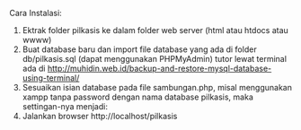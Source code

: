 Cara Instalasi:
1. Ektrak folder pilkasis ke dalam folder web server (html atau htdocs atau wwww)
2. Buat database baru dan import file database yang ada di folder db/pilkasis.sql (dapat menggunakan PHPMyAdmin) tutor lewat terminal ada di http://muhidin.web.id/backup-and-restore-mysql-database-using-terminal/
3. Sesuaikan isian database pada file sambungan.php, misal menggunakan xampp tanpa password dengan nama database pilkasis, maka settingan-nya menjadi:
	<?php
	$host="localhost";
	$userdb="root";
	$passdb="";
	$namadb="pilkasis";
	$koneksi=mysqli_connect($host,$userdb,$passdb,$namadb);
	?>
4. Jalankan browser http://localhost/pilkasis
